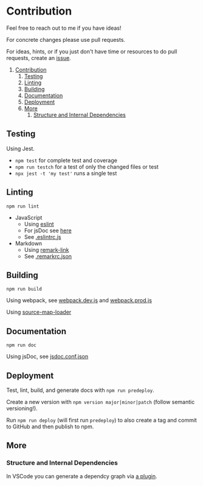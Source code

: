 # Contribution

Feel free to reach out to me if you have ideas!

For concrete changes please use pull requests.

For ideas, hints, or if you just don't have time or resources to do pull requests, create an [issue](https://github.com/fheyen/musicvis-lib/issues).

1. [Contribution](#contribution)
   1. [Testing](#testing)
   2. [Linting](#linting)
   3. [Building](#building)
   4. [Documentation](#documentation)
   5. [Deployment](#deployment)
   6. [More](#more)
      1. [Structure and Internal Dependencies](#structure-and-internal-dependencies)

## Testing

Using Jest.

- `npm test` for complete test and coverage
- `npm run testch` for a test of only the changed files or test
- `npx jest -t 'my test'` runs a single test

## Linting

`npm run lint`

- JavaScript
  - Using [eslint](https://eslint.org/)
  - For jsDoc see [here](https://github.com/gajus/eslint-plugin-jsdoc)
  - See [.eslintrc.js](./.eslintrc.js)
- Markdown
  - Using [remark-link](https://github.com/remarkjs/remark-lint)
  - See [.remarkrc.json](./.remarkrc.json)

## Building

`npm run build`

Using webpack, see [webpack.dev.js](./webpack.dev.js) and [webpack.prod.js](./webpack.prod.js)

Using [source-map-loader](https://github.com/webpack-contrib/source-map-loader)

## Documentation

`npm run doc`

Using jsDoc, see [jsdoc.conf.json](./jsdoc.conf.json)

## Deployment

Test, lint, build, and generate docs with `npm run predeploy`.

Create a new version with `npm version major|minor|patch` (follow semantic versioning!).

Run `npm run deploy` (will first run `predeploy`) to also create a tag and commit to GitHub and then publish to npm.

## More

### Structure and Internal Dependencies

In VSCode you can generate a dependcy graph via [a plugin](https://marketplace.visualstudio.com/items?itemName=juanallo.vscode-dependency-cruiser).
